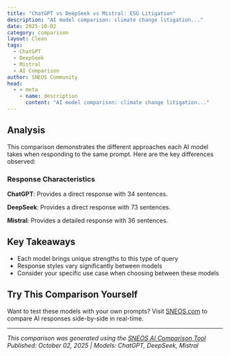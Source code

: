 ```yaml
---
title: "ChatGPT vs DeepSeek vs Mistral: ESG Litigation"
description: "AI model comparison: climate change litigation..."
date: 2025-10-02
category: comparison
layout: Clean
tags:
  - ChatGPT
  - DeepSeek
  - Mistral
  - AI Comparison
author: SNEOS Community
head:
  - - meta
    - name: description
      content: "AI model comparison: climate change litigation..."
---
```


<ChatComparison
  title="ChatGPT vs DeepSeek vs Mistral: ESG Litigation"
  prompt="climate change litigation"
  :responses='{
    "ChatGPT": "Climate change litigation refers to legal actions aimed at addressing the causes or effects of climate change. These lawsuits typically involve governments, corporations, or other entities and seek to hold parties accountable for greenhouse gas emissions, enforce climate-related policies, or protect the rights of individuals and communities affected by climate change.\n\n### Key Aspects of Climate Change Litigation\n\n1. **Types of Claims:**\n   - **Public trust doctrine claims:** Arguing that governments have a duty to protect natural resources for public use.\n   - **Tort claims:** Including negligence, nuisance, or trespass, where plaintiffs claim harm caused by a defendant\u2019s emissions or activities.\n   - **Human rights claims:** Asserting that climate change impacts violate fundamental rights like the right to life, health, or property.\n   - **Statutory and regulatory claims:** Challenging government or corporate compliance with environmental laws and regulations.\n\n2. **Common Plaintiffs and Defendants:**\n   - **Plaintiffs:** Individuals, communities (often indigenous or vulnerable populations), environmental organizations, and sometimes governments.\n   - **Defendants:** Governments, fossil fuel companies, major polluters, and sometimes financial institutions.\n\n3. **Notable Examples:**\n   - **Juliana v. United States:** A case where young plaintiffs argued that the U.S. government\u2019s actions contributed to climate change violating their constitutional rights.\n   - **Urgenda Foundation v. Netherlands:** The Dutch court ordered the government to reduce greenhouse gas emissions to protect citizens\u2019 rights.\n   - **Lliuya v. RWE AG:** A Peruvian farmer sued a German energy company for contributions to glacier melt threatening his community.\n\n4. **Goals of Climate Change Litigation:**\n   - Compel governments to implement stronger climate policies.\n   - Require corporations to reduce emissions and disclose climate risks.\n   - Secure compensation or remediation for climate-related damages.\n   - Raise public awareness and influence climate change policy.\n\n5. **Challenges:**\n   - Proving causation between emissions and specific harm.\n   - Jurisdictional issues due to the global nature of climate change.\n   - Long timelines and high costs of litigation.\n   - Balancing economic interests with environmental protection.\n\n### Recent Trends\n\n- Increasing use of human rights frameworks in climate cases.\n- Greater involvement of indigenous groups.\n- Expansion of litigation targeting financial institutions funding fossil fuels.\n- Courts increasingly recognizing states\u2019 duties to protect citizens from climate risks.\n\n---\n\nIf you want, I can provide more detailed information on specific cases, legal theories, or the role of litigation in climate policy.",
    "DeepSeek": "Of course. Here is a comprehensive overview of climate change litigation, covering its definition, key types, major cases, strategies, and future trends.\n\n### What is Climate Change Litigation?\n\nClimate change litigation refers to the use of courts and judicial processes to address issues related to climate change. These cases can be brought against governments, corporations, or other entities to:\n*   **Enforce climate policies.**\n*   **Seek compensation for climate-related damages.**\n*   **Challenge projects that contribute significantly to greenhouse gas emissions.**\n*   **Hold entities accountable for misleading the public about climate risks.**\n\nIt has become a powerful tool for activists, non-profits, communities, and even investors to push for more ambitious climate action and corporate responsibility.\n\n---\n\n### Key Types and Aims of Climate Change Litigation\n\nLitigation can be broadly categorized by the defendant and the primary goal.\n\n#### 1. Cases Against Governments\nThese cases often aim to force governments to enact stronger climate policies or to fulfill existing legal commitments.\n\n*   **Human Rights-Based Claims:** Arguing that government inaction on climate change violates fundamental human rights (e.g., the right to life, health, a healthy environment).\n    *   **Landmark Case: *Urgenda Foundation v. The State of the Netherlands* (2019).** The Dutch Supreme Court ruled that the government had a legal duty, based on human rights, to reduce emissions by at least 25% by the end of 2020. This set a global precedent.\n*   **\u0022Climate Framework\u0022 Cases:** Challenging the adequacy of a government\u0027s overall climate plan or policy framework.\n    *   **Landmark Case: *Neubauer et al. v. Germany* (2021).** The German Constitutional Court ruled that parts of the Federal Climate Change Act were insufficient and violated the freedoms of young people by pushing the burden of emissions reductions into the future.\n*   **Enforcing Existing Laws:** Suing governments for failing to enforce their own environmental laws or for approving projects without properly considering their climate impacts.\n\n#### 2. Cases Against Corporations (\u0022Carbon Majors\u0022)\nThese cases seek to hold fossil fuel companies and other major emitters legally responsible for their contribution to climate change.\n\n*   **Tort Law and Public Nuisance:** Claiming that corporate emissions are a form of damage or public nuisance, and seeking compensation for the costs of adaptation and damages.\n    *   **Example: *City of New York v. Chevron Corp.* et al.** (Though initially dismissed, this strategy is evolving in many other jurisdictions).\n*   **Consumer Protection and Fraud:** Alleging that companies engaged in \u0022greenwashing\u0022 (misleading the public about their environmental credentials) or deliberately misled investors and the public about the dangers of fossil fuels.\n    *   **Example: Various lawsuits against ExxonMobil** alleging it knew about climate risks for decades but funded disinformation campaigns.\n*   **Corporate and Fiduciary Duty:** Arguing that company directors have a duty to manage climate-related financial risks and that failure to do so is a breach of their fiduciary responsibilities.\n\n#### 3. Cases Focused on Adaptation and Liability\nThese cases address the consequences of climate change that are already happening.\n\n*   **Failure to Adapt:** Suing governments or corporations for failing to protect people and property from foreseeable climate impacts (e.g., not building adequate sea walls, allowing construction in high-risk zones).\n*   **Insurance Disputes:** Litigation over whether insurance policies cover climate-related damages like floods and wildfires.\n\n---\n\n### Major Strategies and Legal Arguments\n\nLitigants use a variety of creative legal strategies:\n\n1.  **Public Trust Doctrine:** The argument that the government holds essential natural resources (like a stable atmosphere) \u0022in trust\u0022 for the public and must protect them.\n2.  **Constitutional Rights:** Invoking constitutional rights to a healthy environment, life, and equality, which are increasingly being recognized in national constitutions.\n3.  **Corporate Due Diligence:** Using new laws, particularly in Europe (like the French *Loi de Vigilance*), that require large companies to identify and prevent environmental risks in their global supply chains.\n4.  **International Law:** Leveraging international agreements and principles, such as the \u0022no-harm\u0022 rule (a state must not allow its territory to be used to cause damage to another state).\n\n---\n\n### Global Trends and the \u0022Global Stocktake\u0022\n\nClimate litigation is a truly global phenomenon, with cases filed in over 50 countries. Key trends include:\n\n*   **Rapid Growth:** The number of climate litigation cases has more than doubled since 2015.\n*   **Global South Expansion:** Cases are now being filed in the Global South, including Brazil, India, Indonesia, and Pakistan, often focusing on human rights, deforestation, and the rights of indigenous communities.\n*   **Strategic Success:** While not all cases win in court, many are \u0022successful\u0022 by forcing settlement, changing the public and corporate discourse, or delaying carbon-intensive projects.\n*   **Focus on \u0022Greenwashing\u0022:** There is a sharp rise in cases challenging corporate environmental claims as misleading.\n\nA landmark 2023 report from the UN Environment Programme and the Sabin Center for Climate Change Law confirmed that climate litigation is becoming a key force in shaping climate policy.\n\n---\n\n### Notable Recent and Pending Cases\n\n*   **Held v. Montana (2023):** A landmark U.S. case where young plaintiffs successfully argued that Montana\u0027s fossil fuel-friendly policies violated their state constitutional right to a \u0022clean and healthful environment.\u0022 This was the first constitutional climate case to go to trial in the U.S. and sets a powerful precedent for other states.\n*   ***Milieudefensie et al. v. Royal Dutch Shell (2021):** A Dutch court ordered Shell to reduce its global carbon emissions by 45% by 2030 relative to 2019 levels. This was the first time a court ordered a private company to reduce its emissions in line with the Paris Agreement.\n*   ***Sa\u00FAl Luciano Lliuya v. RWE AG:** A Peruvian farmer is suing the German energy giant RWE, arguing that its emissions have contributed to the melting of a glacier above his hometown, creating a flood risk. He seeks compensation for a portion of the costs of protective measures. This case is ongoing and is closely watched as a test for attributing specific climate damages to individual corporate emitters.\n\n### Conclusion\n\nClimate change litigation has evolved from a fringe legal strategy to a mainstream and potent driver of climate action. It is forcing a judicial reckoning on who is responsible for causing climate change and who must pay for the damages and the transition to a clean energy future. As the physical and financial impacts of climate change intensify, the volume and strategic importance of this litigation are only expected to grow.",
    "Mistral": "Climate change litigation refers to legal actions taken to address issues related to climate change. These actions can be brought by individuals, organizations, governments, or other entities and can target a variety of defendants, including governments, corporations, and other institutions. The goals of such litigation can include seeking compensation for damages, forcing regulatory changes, or holding entities accountable for their contributions to climate change.\n\n### Types of Climate Change Litigation\n\n1. **Public Law Litigation**:\n   - **Judicial Review**: Challenging government decisions or policies that are seen as inadequate in addressing climate change.\n   - **Human Rights Claims**: Arguing that inaction on climate change violates human rights, such as the right to life, health, and a safe environment.\n\n2. **Private Law Litigation**:\n   - **Tort Claims**: Seeking damages for harm caused by climate change, such as property damage from extreme weather events.\n   - **Contract Law**: Enforcing agreements related to climate change mitigation or adaptation.\n\n3. **Corporate Litigation**:\n   - **Shareholder Actions**: Shareholders suing companies for failing to disclose climate-related risks or for not taking adequate action to mitigate climate change.\n   - **Consumer Protection**: Claims against companies for misleading advertising or greenwashing.\n\n4. **International Litigation**:\n   - **International Courts**: Cases brought before international tribunals, such as the European Court of Human Rights or the International Court of Justice.\n   - **Trade Disputes**: Claims related to trade agreements and their impact on climate change policies.\n\n### Notable Cases\n\n1. **Juliana v. United States**:\n   - A group of young people sued the U.S. government, arguing that it has violated their constitutional rights by failing to adequately address climate change.\n\n2. **Urgenda Foundation v. The State of the Netherlands**:\n   - The Urgenda Foundation successfully sued the Dutch government, compelling it to reduce greenhouse gas emissions by at least 25% by 2020 compared to 1990 levels.\n\n3. **Shell v. Milieudefensie**:\n   - A Dutch court ordered Shell to reduce its global CO2 emissions by 45% by 2030 compared to 2019 levels, marking a significant victory for climate activists.\n\n4. **People\u0027s Climate Case**:\n   - A group of families and youth sued the European Union, arguing that its climate targets were insufficient to protect their fundamental rights.\n\n### Challenges and Considerations\n\n- **Jurisdictional Issues**: Determining the appropriate court and legal framework for bringing a claim.\n- **Evidentiary Challenges**: Proving causation between specific actions or inactions and climate change impacts.\n- **Legal Precedent**: Establishing new legal principles or expanding existing ones to address climate change.\n- **Political and Economic Implications**: The potential for litigation to influence policy and corporate behavior.\n\n### Future Trends\n\n- **Increased Litigation**: As the impacts of climate change become more severe, there is likely to be an increase in the number and variety of climate change lawsuits.\n- **Global Reach**: Litigation is expected to expand beyond traditional jurisdictions, with more cases being brought in developing countries and before international tribunals.\n- **Technological Advances**: The use of advanced data analytics and modeling to support legal claims related to climate change.\n\nClimate change litigation is a dynamic and evolving field, with the potential to significantly influence how governments and corporations address the challenges posed by climate change."
  }'
  published-date="02:16"
/>

## Analysis

This comparison demonstrates the different approaches each AI model takes when responding to the same prompt. Here are the key differences observed:

### Response Characteristics

**ChatGPT**: Provides a direct response with 34 sentences. 

**DeepSeek**: Provides a direct response with 73 sentences. 

**Mistral**: Provides a detailed response with 36 sentences. 

## Key Takeaways

- Each model brings unique strengths to this type of query
- Response styles vary significantly between models
- Consider your specific use case when choosing between these models

## Try This Comparison Yourself

Want to test these models with your own prompts? Visit [SNEOS.com](https://sneos.com) to compare AI responses side-by-side in real-time.

---

*This comparison was generated using the [SNEOS AI Comparison Tool](https://sneos.com)*
*Published: October 02, 2025 | Models: ChatGPT, DeepSeek, Mistral*
